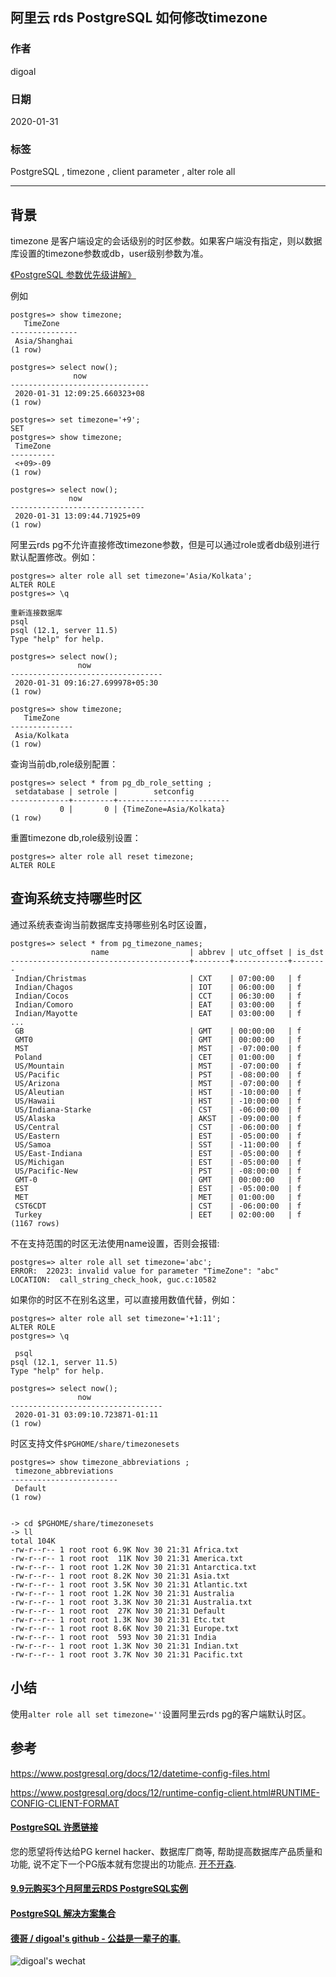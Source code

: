 ## 阿里云 rds PostgreSQL 如何修改timezone  
                                                                                                             
### 作者                                                                    
digoal                                                                                                             
                                                                                                             
### 日期                                                                                                             
2020-01-31                                                                                                         
                                                                                                             
### 标签                                                                                                             
PostgreSQL , timezone , client parameter , alter role all    
                                                                                                             
----                                                                                                             
                                                                                                             
## 背景    
timezone 是客户端设定的会话级别的时区参数。如果客户端没有指定，则以数据库设置的timezone参数或db，user级别参数为准。  
  
[《PostgreSQL 参数优先级讲解》](../201901/20190130_03.md)    
  
例如  
  
```  
postgres=> show timezone;  
   TimeZone      
---------------  
 Asia/Shanghai  
(1 row)  
  
postgres=> select now();  
              now                
-------------------------------  
 2020-01-31 12:09:25.660323+08  
(1 row)  
```  
  
```  
postgres=> set timezone='+9';  
SET  
postgres=> show timezone;  
 TimeZone   
----------  
 <+09>-09  
(1 row)  
  
postgres=> select now();  
             now                
------------------------------  
 2020-01-31 13:09:44.71925+09  
(1 row)  
```  
  
阿里云rds pg不允许直接修改timezone参数，但是可以通过role或者db级别进行默认配置修改。例如：  
  
```  
postgres=> alter role all set timezone='Asia/Kolkata';  
ALTER ROLE  
postgres=> \q  
  
重新连接数据库  
psql  
psql (12.1, server 11.5)  
Type "help" for help.  
  
postgres=> select now();  
               now                  
----------------------------------  
 2020-01-31 09:16:27.699978+05:30  
(1 row)  
  
postgres=> show timezone;  
   TimeZone     
--------------  
 Asia/Kolkata  
(1 row)  
```  
  
查询当前db,role级别配置：  
  
```  
postgres=> select * from pg_db_role_setting ;  
 setdatabase | setrole |        setconfig          
-------------+---------+-------------------------  
           0 |       0 | {TimeZone=Asia/Kolkata}  
(1 row)  
```  
  
重置timezone db,role级别设置：  
  
```  
postgres=> alter role all reset timezone;  
ALTER ROLE  
```  
  
## 查询系统支持哪些时区  
通过系统表查询当前数据库支持哪些别名时区设置，  
  
```  
postgres=> select * from pg_timezone_names;  
                  name                  | abbrev | utc_offset | is_dst   
----------------------------------------+--------+------------+--------  
 Indian/Christmas                       | CXT    | 07:00:00   | f  
 Indian/Chagos                          | IOT    | 06:00:00   | f  
 Indian/Cocos                           | CCT    | 06:30:00   | f  
 Indian/Comoro                          | EAT    | 03:00:00   | f  
 Indian/Mayotte                         | EAT    | 03:00:00   | f  
...  
 GB                                     | GMT    | 00:00:00   | f  
 GMT0                                   | GMT    | 00:00:00   | f  
 MST                                    | MST    | -07:00:00  | f  
 Poland                                 | CET    | 01:00:00   | f  
 US/Mountain                            | MST    | -07:00:00  | f  
 US/Pacific                             | PST    | -08:00:00  | f  
 US/Arizona                             | MST    | -07:00:00  | f  
 US/Aleutian                            | HST    | -10:00:00  | f  
 US/Hawaii                              | HST    | -10:00:00  | f  
 US/Indiana-Starke                      | CST    | -06:00:00  | f  
 US/Alaska                              | AKST   | -09:00:00  | f  
 US/Central                             | CST    | -06:00:00  | f  
 US/Eastern                             | EST    | -05:00:00  | f  
 US/Samoa                               | SST    | -11:00:00  | f  
 US/East-Indiana                        | EST    | -05:00:00  | f  
 US/Michigan                            | EST    | -05:00:00  | f  
 US/Pacific-New                         | PST    | -08:00:00  | f  
 GMT-0                                  | GMT    | 00:00:00   | f  
 EST                                    | EST    | -05:00:00  | f  
 MET                                    | MET    | 01:00:00   | f  
 CST6CDT                                | CST    | -06:00:00  | f  
 Turkey                                 | EET    | 02:00:00   | f  
(1167 rows)   
```  
  
不在支持范围的时区无法使用name设置，否则会报错:  
  
```
postgres=> alter role all set timezone='abc';
ERROR:  22023: invalid value for parameter "TimeZone": "abc"
LOCATION:  call_string_check_hook, guc.c:10582
```
  
如果你的时区不在别名这里，可以直接用数值代替，例如：  
  
```  
postgres=> alter role all set timezone='+1:11';  
ALTER ROLE  
postgres=> \q  
  
 psql  
psql (12.1, server 11.5)  
Type "help" for help.  
  
postgres=> select now();  
               now                  
----------------------------------  
 2020-01-31 03:09:10.723871-01:11  
(1 row)  
```  
  
时区支持文件```$PGHOME/share/timezonesets ```  
   
```  
postgres=> show timezone_abbreviations ;  
 timezone_abbreviations   
------------------------  
 Default  
(1 row)  
  
  
-> cd $PGHOME/share/timezonesets   
-> ll  
total 104K  
-rw-r--r-- 1 root root 6.9K Nov 30 21:31 Africa.txt  
-rw-r--r-- 1 root root  11K Nov 30 21:31 America.txt  
-rw-r--r-- 1 root root 1.2K Nov 30 21:31 Antarctica.txt  
-rw-r--r-- 1 root root 8.2K Nov 30 21:31 Asia.txt  
-rw-r--r-- 1 root root 3.5K Nov 30 21:31 Atlantic.txt  
-rw-r--r-- 1 root root 1.2K Nov 30 21:31 Australia  
-rw-r--r-- 1 root root 3.3K Nov 30 21:31 Australia.txt  
-rw-r--r-- 1 root root  27K Nov 30 21:31 Default  
-rw-r--r-- 1 root root 1.3K Nov 30 21:31 Etc.txt  
-rw-r--r-- 1 root root 8.6K Nov 30 21:31 Europe.txt  
-rw-r--r-- 1 root root  593 Nov 30 21:31 India  
-rw-r--r-- 1 root root 1.3K Nov 30 21:31 Indian.txt  
-rw-r--r-- 1 root root 3.7K Nov 30 21:31 Pacific.txt  
```  
  
## 小结
使用```alter role all set timezone=''```设置阿里云rds pg的客户端默认时区。  
  
## 参考  
https://www.postgresql.org/docs/12/datetime-config-files.html  
  
https://www.postgresql.org/docs/12/runtime-config-client.html#RUNTIME-CONFIG-CLIENT-FORMAT  
  
  
  
  
  
  
  
  
  
  
  
  
  
  
  
  
  
  
  
  
  
  
  
  
  
  
  
  
  
  
  
  
  
  
  
  
  
  
  
  
  
  
  
  
#### [PostgreSQL 许愿链接](https://github.com/digoal/blog/issues/76 "269ac3d1c492e938c0191101c7238216")
您的愿望将传达给PG kernel hacker、数据库厂商等, 帮助提高数据库产品质量和功能, 说不定下一个PG版本就有您提出的功能点. [开不开森](https://github.com/digoal/blog/issues/76 "269ac3d1c492e938c0191101c7238216").  
  
  
#### [9.9元购买3个月阿里云RDS PostgreSQL实例](https://www.aliyun.com/database/postgresqlactivity "57258f76c37864c6e6d23383d05714ea")
  
  
#### [PostgreSQL 解决方案集合](https://yq.aliyun.com/topic/118 "40cff096e9ed7122c512b35d8561d9c8")
  
  
#### [德哥 / digoal's github - 公益是一辈子的事.](https://github.com/digoal/blog/blob/master/README.md "22709685feb7cab07d30f30387f0a9ae")
  
  
![digoal's wechat](../pic/digoal_weixin.jpg "f7ad92eeba24523fd47a6e1a0e691b59")
  
